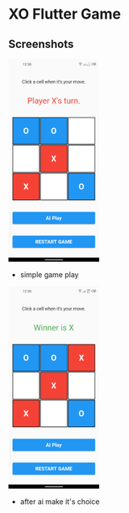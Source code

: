 # XO Flutter Game

## Screenshots

<img src="screenshots/screenshot1.png" alt="simple xo game play" height=400 />

- simple game play

<img src="screenshots/screenshot2.png" alt="after ai make choice" height=400 />

- after ai make it's choice

